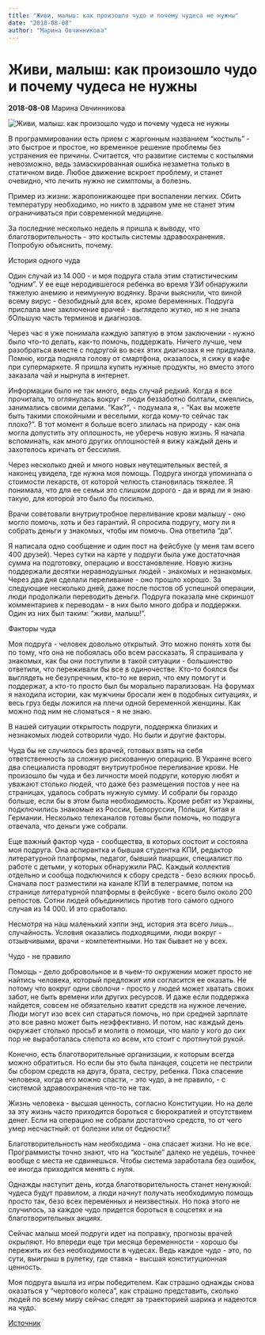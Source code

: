 ```yaml
---
title: "Живи, малыш: как произошло чудо и почему чудеса не нужны"
date: "2018-08-08"
author: "Марина Овчинникова"
---
```


# Живи, малыш: как произошло чудо и почему чудеса не нужны

**2018-08-08** Марина Овчинникова

![Живи, малыш: как произошло чудо и почему чудеса не нужны](http://telegra.ph/file/e60bc0139266f69f6ad00.jpg)

В программировании есть прием с жаргонным названием “костыль” - это быстрое и простое, но временное решение проблемы без устранения ее причины. Считается, что развитие системы с костылями невозможно, ведь замаскированная ошибка незаметна только в статичном виде. Любое движение вскроет проблему, и станет очевидно, что лечить нужно не симптомы, а болезнь.

Пример из жизни: жаропонижающее при воспалении легких. Сбить температуру необходимо, но никто в здравом уме не станет этим ограничиваться при современной медицине.

За последние несколько недель я пришла к выводу, что благотворительность - это костыль системы здравоохранения. Попробую объяснить, почему.

История одного чуда

Один случай из 14 000 - и моя подруга стала этим статистическим “одним”. У ее еще неродившегося ребенка во время УЗИ обнаружили тяжелую анемию и неимунную водянку. Врачи выяснили, что виной всему вирус - безобидный для всех, кроме беременных. Подруга прислала мне заключение врачей - выглядело жутко, но я не знала бОльшую часть терминов и диагнозов.

Через час я уже понимала каждую запятую в этом заключении - нужно было что-то делать, как-то помочь, поддержать. Ничего лучше, чем разобраться вместе с подругой во всех этих диагнозах я не придумала. Помню, когда подняла голову от смартфона, оказалось, я сижу в кафе при супермаркете. Я пришла купить нужные продукты, но вместо этого заказала чай и нырнула в интернет.

Информации было не так много, ведь случай редкий. Когда я все прочитала, то оглянулась вокруг - люди беззаботно болтали, смеялись, занимались своими делами. “Как?”, - подумала я, - “Как вы можете быть такими спокойными и веселыми, когда кому-то сейчас так плохо?”. В тот момент я больше всего злилась на природу - как она могла допустить эту оплошность, не уберечь новую жизнь. Я начала вспоминать, как много других оплошностей я вижу каждый день и захотелось кричать от бессилия.

Через несколько дней и много новых неутешительных вестей, я наконец увидела, где нужна моя помощь. Подруга иногда упоминала о стоимости лекарств, от которой челюсть становилась тяжелее. Я понимала, что для ее семьи это слишком дорого - да и вряд ли я знаю такую, для которой это было бы посильно.

Врачи советовали внутриутробное переливание крови малышу - оно могло помочь, хоть и без гарантий. Я спросила подругу, могу ли я собрать деньги у знакомых, чтобы им помочь. Она ответила “да”.

Я написала одно сообщение и один пост на фейсбуке (у меня там всего 400 друзей). Через сутки на карте у подруги была уже достаточная сумма на подготовку, операцию и восстановление. Новую жизнь поддержали десятки неравнодушных людей - знакомых и незнакомых. Через два дня сделали переливание - оно прошло хорошо. За следующие несколько дней, даже после постов об успешной операции, люди продолжали переводить деньги. Подруга показала мне скриншот комментариев к переводам - в них было много добра и поддержки. Один из них был таким: “живи, малыш!”.

Факторы чуда

Моя подруга - человек довольно открытый. Это можно понять хотя бы по тому, что она не побоялась обо всем рассказать. Я спрашивала у знакомых, как бы они поступили в такой ситуации - большинство ответили, что переживали бы все в одиночестве. Кто-то боялся бы выглядеть не безупречным, кто-то не верил, что ему помогут и поддержат, а кто-то просто был бы морально парализован. На форумах я находила истории, как мужчины бросали жен в подобных ситуациях, и весь груз беды ложился на плечи одной беременной женщины. Как можно под ним не сломаться - я не знаю.

В нашей ситуации открытость подруги, поддержка близких и незнакомых людей сотворили чудо. Но были и другие факторы.

Чуда бы не случилось без врачей, готовых взять на себя ответственность за сложную рискованную операцию. В Украине всего два специалиста проводят внутриутробное переливание крови. Не произошло бы чуда и без личности моей подруги, которую любят и уважают столько людей, что даже без размещения постов у нее на страницах, удалось собрать нужную сумму. И собрали бы гораздо больше, если бы в этом была необходимость. Кроме ребят из Украины, подключились знакомые из России, Белоруссии, Польши, Китая и Германии. Несколько телеканалов готовы были помочь, но подруга отвечала, что деньги уже собрали.

Еще важный фактор чуда - сообщества, в которых состоит и состояла моя подруга. Она аспирантка и бывшая студентка КПИ, редактор литературной платформы, педагог, бывший пиарщик, специалист по работе с детьми, у которых обнаружили РАС. Каждый коллектив отдельно и сообща подключился к сбору средств - безо всяких просьб. Сначала пост разместили на канале КПИ в телеграмме, потом на странице литературной платформы в фейсбуке - всего было около 200 репостов. Сотни людей объединились против того самого одного случая из 14 000. И это сработало.

Несмотря на наш маленький хэппи энд, история эта всего лишь… случайность. Условия оказались подходящими, люди вокруг - отзывчивыми, врачи - компетентными. Но так бывает не у всех.

Чудо - не правило

Помощь - дело добровольное и в чьем-то окружении может просто не найтись человека, который предложит или согласится ее оказать. Не потому что вокруг одни сволочи - просто у людей может хватать своих забот, не быть времени или других ресурсов. И даже если поддержка найдется, совсем не обязательно хватит средств на нужное лечение. Люди могут изо всех сил стараться помочь, но при средней зарплате это все равно может быть неэффективно. И потом, нас каждый день окружает столько просьб и молитв о помощи, что мало у кого до сих пор не выработалась слепота ко всем, кто стоит с протянутой рукой.

Конечно, есть благотворительные организации, к которым всегда можно обратиться. Но если бы это была панацея, соцсети не пестрили бы сбором средств на друга, брата, сестру, ребенка. Пока спасение человека, когда его можно спасти, - это чудо, а не правило, - с системой здравоохранения что-то не так.

Жизнь человека - высшая ценность, согласно Конституции. Но на деле за эту жизнь часто приходится бороться с бюрократией и отсутствием денег. Если на операцию не собрали достаточно средств, то от чего умер несчастный: от болезни или от бедности?

Благотворительность нам необходима - она спасает жизни. Но не все. Программисты точно знают, что на “костыле” далеко не уедешь, точнее вообще с места не сдвинешься. Чтобы система заработала без ошибок, ее иногда приходится менять с нуля.

Однажды наступит день, когда благотворительность станет ненужной: чудеса будут правилом, а люди начнут получать необходимую помощь просто так, безо всех переменных и неизвестных. Но пока этого не случилось, за каждое чудо придется бороться в соцсетях и на благотворительных акциях.

Сейчас малыш моей подруги идет на поправку, прогнозы врачей окрыляют. Но впереди еще три месяца беременности - хорошо бы пережить их без необходимости в чудесах. Ведь каждое чудо - это, по сути, выигрыш в рулетку, где ставка - высшая конституционная ценность.

Моя подруга вышла из игры победителем. Как страшно однажды снова оказаться у “чертового колеса”, как страшно представить, сколько людей по всему миру сейчас следят за траекторией шарика и надеются на чудо.

[Источник](http://telegra.ph/ZHivi-malysh-kak-proizoshlo-chudo-i-pochemu-chudesa-ne-nuzhny-08-07)